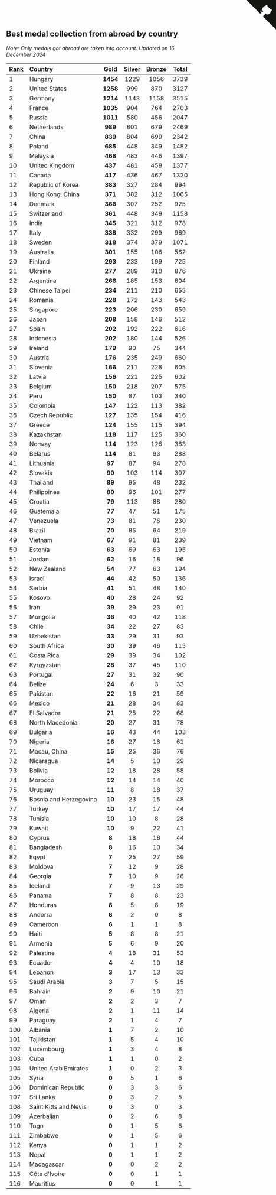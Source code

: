 ## Best medal collection from abroad by country

*Note: Only medals got abroad are taken into account.*
*Updated on 16 December 2024*

| Rank | Country | Gold | Silver | Bronze | Total |
| :--- | :--- | :--: | :--: | :--: | :--: |
| 1 | Hungary | **1454** | 1229 | 1056 | 3739 |
| 2 | United States | **1258** | 999 | 870 | 3127 |
| 3 | Germany | **1214** | 1143 | 1158 | 3515 |
| 4 | France | **1035** | 904 | 764 | 2703 |
| 5 | Russia | **1011** | 580 | 456 | 2047 |
| 6 | Netherlands | **989** | 801 | 679 | 2469 |
| 7 | China | **839** | 804 | 699 | 2342 |
| 8 | Poland | **685** | 448 | 349 | 1482 |
| 9 | Malaysia | **468** | 483 | 446 | 1397 |
| 10 | United Kingdom | **437** | 481 | 459 | 1377 |
| 11 | Canada | **417** | 436 | 467 | 1320 |
| 12 | Republic of Korea | **383** | 327 | 284 | 994 |
| 13 | Hong Kong, China | **371** | 382 | 312 | 1065 |
| 14 | Denmark | **366** | 307 | 252 | 925 |
| 15 | Switzerland | **361** | 448 | 349 | 1158 |
| 16 | India | **345** | 321 | 312 | 978 |
| 17 | Italy | **338** | 332 | 299 | 969 |
| 18 | Sweden | **318** | 374 | 379 | 1071 |
| 19 | Australia | **301** | 155 | 106 | 562 |
| 20 | Finland | **293** | 233 | 199 | 725 |
| 21 | Ukraine | **277** | 289 | 310 | 876 |
| 22 | Argentina | **266** | 185 | 153 | 604 |
| 23 | Chinese Taipei | **234** | 211 | 210 | 655 |
| 24 | Romania | **228** | 172 | 143 | 543 |
| 25 | Singapore | **223** | 206 | 230 | 659 |
| 26 | Japan | **208** | 158 | 146 | 512 |
| 27 | Spain | **202** | 192 | 222 | 616 |
| 28 | Indonesia | **202** | 180 | 144 | 526 |
| 29 | Ireland | **179** | 90 | 75 | 344 |
| 30 | Austria | **176** | 235 | 249 | 660 |
| 31 | Slovenia | **166** | 211 | 228 | 605 |
| 32 | Latvia | **156** | 221 | 225 | 602 |
| 33 | Belgium | **150** | 218 | 207 | 575 |
| 34 | Peru | **150** | 87 | 103 | 340 |
| 35 | Colombia | **147** | 122 | 113 | 382 |
| 36 | Czech Republic | **127** | 135 | 154 | 416 |
| 37 | Greece | **124** | 155 | 115 | 394 |
| 38 | Kazakhstan | **118** | 117 | 125 | 360 |
| 39 | Norway | **114** | 123 | 126 | 363 |
| 40 | Belarus | **114** | 81 | 93 | 288 |
| 41 | Lithuania | **97** | 87 | 94 | 278 |
| 42 | Slovakia | **90** | 103 | 114 | 307 |
| 43 | Thailand | **89** | 95 | 48 | 232 |
| 44 | Philippines | **80** | 96 | 101 | 277 |
| 45 | Croatia | **79** | 113 | 88 | 280 |
| 46 | Guatemala | **77** | 47 | 51 | 175 |
| 47 | Venezuela | **73** | 81 | 76 | 230 |
| 48 | Brazil | **70** | 85 | 64 | 219 |
| 49 | Vietnam | **67** | 91 | 81 | 239 |
| 50 | Estonia | **63** | 69 | 63 | 195 |
| 51 | Jordan | **62** | 16 | 18 | 96 |
| 52 | New Zealand | **54** | 77 | 63 | 194 |
| 53 | Israel | **44** | 42 | 50 | 136 |
| 54 | Serbia | **41** | 51 | 48 | 140 |
| 55 | Kosovo | **40** | 28 | 24 | 92 |
| 56 | Iran | **39** | 29 | 23 | 91 |
| 57 | Mongolia | **36** | 40 | 42 | 118 |
| 58 | Chile | **34** | 22 | 27 | 83 |
| 59 | Uzbekistan | **33** | 29 | 31 | 93 |
| 60 | South Africa | **30** | 39 | 46 | 115 |
| 61 | Costa Rica | **29** | 39 | 34 | 102 |
| 62 | Kyrgyzstan | **28** | 37 | 45 | 110 |
| 63 | Portugal | **27** | 31 | 32 | 90 |
| 64 | Belize | **24** | 6 | 3 | 33 |
| 65 | Pakistan | **22** | 16 | 21 | 59 |
| 66 | Mexico | **21** | 28 | 34 | 83 |
| 67 | El Salvador | **21** | 25 | 22 | 68 |
| 68 | North Macedonia | **20** | 27 | 31 | 78 |
| 69 | Bulgaria | **16** | 43 | 44 | 103 |
| 70 | Nigeria | **16** | 27 | 18 | 61 |
| 71 | Macau, China | **15** | 25 | 36 | 76 |
| 72 | Nicaragua | **14** | 5 | 10 | 29 |
| 73 | Bolivia | **12** | 18 | 28 | 58 |
| 74 | Morocco | **12** | 14 | 14 | 40 |
| 75 | Uruguay | **11** | 8 | 18 | 37 |
| 76 | Bosnia and Herzegovina | **10** | 23 | 15 | 48 |
| 77 | Turkey | **10** | 17 | 17 | 44 |
| 78 | Tunisia | **10** | 10 | 8 | 28 |
| 79 | Kuwait | **10** | 9 | 22 | 41 |
| 80 | Cyprus | **8** | 18 | 18 | 44 |
| 81 | Bangladesh | **8** | 16 | 10 | 34 |
| 82 | Egypt | **7** | 25 | 27 | 59 |
| 83 | Moldova | **7** | 12 | 9 | 28 |
| 84 | Georgia | **7** | 10 | 9 | 26 |
| 85 | Iceland | **7** | 9 | 13 | 29 |
| 86 | Panama | **7** | 8 | 8 | 23 |
| 87 | Honduras | **6** | 5 | 8 | 19 |
| 88 | Andorra | **6** | 2 | 0 | 8 |
| 89 | Cameroon | **6** | 1 | 1 | 8 |
| 90 | Haiti | **5** | 8 | 8 | 21 |
| 91 | Armenia | **5** | 6 | 9 | 20 |
| 92 | Palestine | **4** | 18 | 31 | 53 |
| 93 | Ecuador | **4** | 4 | 10 | 18 |
| 94 | Lebanon | **3** | 17 | 13 | 33 |
| 95 | Saudi Arabia | **3** | 7 | 5 | 15 |
| 96 | Bahrain | **2** | 9 | 10 | 21 |
| 97 | Oman | **2** | 2 | 3 | 7 |
| 98 | Algeria | **2** | 1 | 11 | 14 |
| 99 | Paraguay | **2** | 1 | 4 | 7 |
| 100 | Albania | **1** | 7 | 2 | 10 |
| 101 | Tajikistan | **1** | 5 | 4 | 10 |
| 102 | Luxembourg | **1** | 3 | 4 | 8 |
| 103 | Cuba | **1** | 1 | 0 | 2 |
| 104 | United Arab Emirates | **1** | 0 | 2 | 3 |
| 105 | Syria | **0** | 5 | 1 | 6 |
| 106 | Dominican Republic | **0** | 3 | 3 | 6 |
| 107 | Sri Lanka | **0** | 3 | 2 | 5 |
| 108 | Saint Kitts and Nevis | **0** | 3 | 0 | 3 |
| 109 | Azerbaijan | **0** | 2 | 6 | 8 |
| 110 | Togo | **0** | 1 | 5 | 6 |
| 111 | Zimbabwe | **0** | 1 | 5 | 6 |
| 112 | Kenya | **0** | 1 | 1 | 2 |
| 113 | Nepal | **0** | 1 | 1 | 2 |
| 114 | Madagascar | **0** | 0 | 2 | 2 |
| 115 | Côte d'Ivoire | **0** | 0 | 1 | 1 |
| 116 | Mauritius | **0** | 0 | 1 | 1 |


<a href="https://github.com/JustinTimeCuber/wca_statistics" class="github-corner" aria-label="View source on Github"><svg width="80" height="80" viewBox="0 0 250 250" style="fill:#151513; color:#fff; position: absolute; top: 0; border: 0; right: 0;" aria-hidden="true"><path d="M0,0 L115,115 L130,115 L142,142 L250,250 L250,0 Z"></path><path d="M128.3,109.0 C113.8,99.7 119.0,89.6 119.0,89.6 C122.0,82.7 120.5,78.6 120.5,78.6 C119.2,72.0 123.4,76.3 123.4,76.3 C127.3,80.9 125.5,87.3 125.5,87.3 C122.9,97.6 130.6,101.9 134.4,103.2" fill="currentColor" style="transform-origin: 130px 106px;" class="octo-arm"></path><path d="M115.0,115.0 C114.9,115.1 118.7,116.5 119.8,115.4 L133.7,101.6 C136.9,99.2 139.9,98.4 142.2,98.6 C133.8,88.0 127.5,74.4 143.8,58.0 C148.5,53.4 154.0,51.2 159.7,51.0 C160.3,49.4 163.2,43.6 171.4,40.1 C171.4,40.1 176.1,42.5 178.8,56.2 C183.1,58.6 187.2,61.8 190.9,65.4 C194.5,69.0 197.7,73.2 200.1,77.6 C213.8,80.2 216.3,84.9 216.3,84.9 C212.7,93.1 206.9,96.0 205.4,96.6 C205.1,102.4 203.0,107.8 198.3,112.5 C181.9,128.9 168.3,122.5 157.7,114.1 C157.9,116.9 156.7,120.9 152.7,124.9 L141.0,136.5 C139.8,137.7 141.6,141.9 141.8,141.8 Z" fill="currentColor" class="octo-body"></path></svg></a><style>.github-corner:hover .octo-arm{animation:octocat-wave 560ms ease-in-out}@keyframes octocat-wave{0%,100%{transform:rotate(0)}20%,60%{transform:rotate(-25deg)}40%,80%{transform:rotate(10deg)}}@media (max-width:500px){.github-corner:hover .octo-arm{animation:none}.github-corner .octo-arm{animation:octocat-wave 560ms ease-in-out}}</style>
